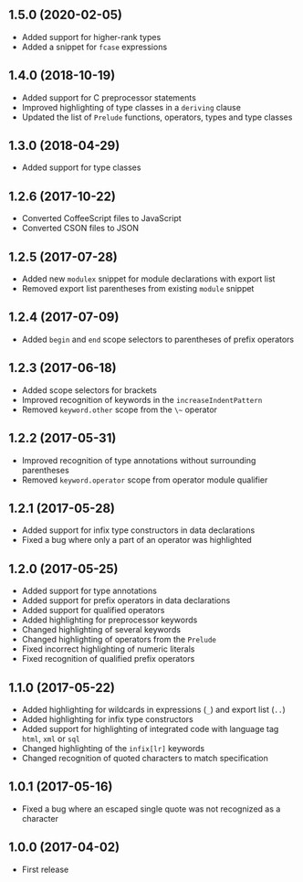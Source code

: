 ## 1.5.0 (2020-02-05)

* Added support for higher-rank types
* Added a snippet for `fcase` expressions

## 1.4.0 (2018-10-19)

* Added support for C preprocessor statements
* Improved highlighting of type classes in a `deriving` clause
* Updated the list of `Prelude` functions, operators, types and type classes

## 1.3.0 (2018-04-29)

* Added support for type classes

## 1.2.6 (2017-10-22)

* Converted CoffeeScript files to JavaScript
* Converted CSON files to JSON

## 1.2.5 (2017-07-28)

* Added new `modulex` snippet for module declarations with export list
* Removed export list parentheses from existing `module` snippet

## 1.2.4 (2017-07-09)

* Added `begin` and `end` scope selectors to parentheses of prefix operators

## 1.2.3 (2017-06-18)

* Added scope selectors for brackets
* Improved recognition of keywords in the `increaseIndentPattern`
* Removed `keyword.other` scope from the `\~` operator

## 1.2.2 (2017-05-31)

* Improved recognition of type annotations without surrounding parentheses
* Removed `keyword.operator` scope from operator module qualifier

## 1.2.1 (2017-05-28)

* Added support for infix type constructors in data declarations
* Fixed a bug where only a part of an operator was highlighted

## 1.2.0 (2017-05-25)

* Added support for type annotations
* Added support for prefix operators in data declarations
* Added support for qualified operators
* Added highlighting for preprocessor keywords
* Changed highlighting of several keywords
* Changed highlighting of operators from the `Prelude`
* Fixed incorrect highlighting of numeric literals
* Fixed recognition of qualified prefix operators

## 1.1.0 (2017-05-22)

* Added highlighting for wildcards in expressions (`_`) and export list (`..`)
* Added highlighting for infix type constructors
* Added support for highlighting of integrated code with language tag `html`, `xml` or `sql`
* Changed highlighting of the `infix[lr]` keywords
* Changed recognition of quoted characters to match specification

## 1.0.1 (2017-05-16)

* Fixed a bug where an escaped single quote was not recognized as a character

## 1.0.0 (2017-04-02)

* First release